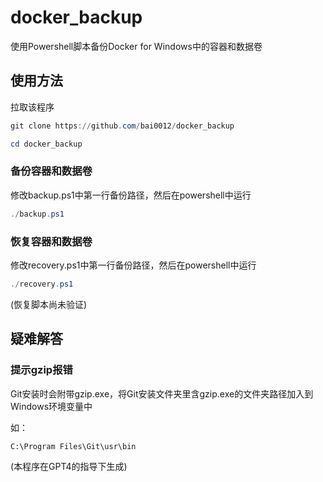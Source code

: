 # docker_backup
使用Powershell脚本备份Docker for Windows中的容器和数据卷

## 使用方法

拉取该程序
```powershell
git clone https://github.com/bai0012/docker_backup
```

```powershell
cd docker_backup
```

### 备份容器和数据卷

修改backup.ps1中第一行备份路径，然后在powershell中运行

```powershell
./backup.ps1
```

### 恢复容器和数据卷

修改recovery.ps1中第一行备份路径，然后在powershell中运行

```powershell
./recovery.ps1
```

(恢复脚本尚未验证)

## 疑难解答

### 提示gzip报错

Git安装时会附带gzip.exe，将Git安装文件夹里含gzip.exe的文件夹路径加入到Windows环境变量中

如：

```
C:\Program Files\Git\usr\bin
```

(本程序在GPT4的指导下生成)
